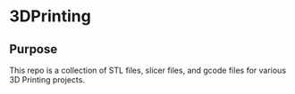 # 3DPrinting

## Purpose

This repo is a collection of STL files, slicer files, and gcode files for
various 3D Printing projects.

